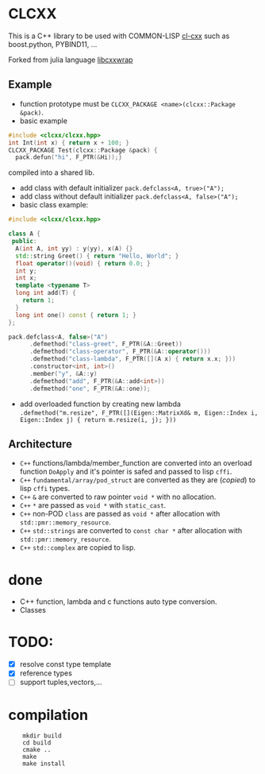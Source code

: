 # CLCXX

This is a C++ library to be used with COMMON-LISP [cl-cxx](https://github.com/Islam0mar/cl-cxx) such as boost.python, PYBIND11, ...

Forked from julia language [libcxxwrap](https://github.com/JuliaInterop/libcxxwrap-julia)

## Example
- function prototype must be `CLCXX_PACKAGE <name>(clcxx::Package &pack)`.
- basic example
```c++
#include <clcxx/clcxx.hpp>
int Int(int x) { return x + 100; }
CLCXX_PACKAGE Test(clcxx::Package &pack) {
  pack.defun("hi", F_PTR(&Hi));}
```
compiled into a shared lib.
- add class with default initializer `pack.defclass<A, true>("A");`
- add class without  default initializer `pack.defclass<A, false>("A");`
- basic class example:
```c++
#include <clcxx/clcxx.hpp>

class A {
 public:
  A(int A, int yy) : y(yy), x(A) {}
  std::string Greet() { return "Hello, World"; }
  float operator()(void) { return 0.0; }
  int y;
  int x;
  template <typename T>
  long int add(T) {
    return 1;
  }
  long int one() const { return 1; }
};

pack.defclass<A, false>("A")
      .defmethod("class-greet", F_PTR(&A::Greet))
      .defmethod("class-operator", F_PTR(&A::operator()))
      .defmethod("class-lambda", F_PTR([](A x) { return x.x; }))
      .constructor<int, int>()
      .member("y", &A::y)
      .defmethod("add", F_PTR(&A::add<int>))
      .defmethod("one", F_PTR(&A::one));
```
- add overloaded function by creating new lambda `.defmethod("m.resize",
                 F_PTR([](Eigen::MatrixXd& m, Eigen::Index i, Eigen::Index j) {
                   return m.resize(i, j);
                 }))`
## Architecture

- `C++` functions/lambda/member_function are converted into an overload function `DoApply` and it's pointer is safed and passed to lisp `cffi`.
- `C++` `fundamental/array/pod_struct` are converted as they are (*copied*) to lisp `cffi` types.
- `C++` `&` are converted to raw pointer `void *` with no allocation.
- `C++` `*` are passed as `void *` with `static_cast`.
- `C++` non-POD `class` are passed as `void *` after allocation with `std::pmr::memory_resource`.
- `C++` `std::strings` are converted to `const char *` after allocation with `std::pmr::memory_resource`.
- `C++` `std::complex` are copied to lisp.

# done
- C++ function, lambda and c functions auto type conversion.
- Classes

# TODO:
- [x] resolve const type template
- [x] reference types
- [ ] support tuples,vectors,...

# compilation

```shell
    mkdir build
    cd build
    cmake ..
    make
    make install
```


